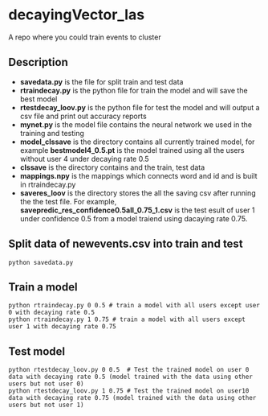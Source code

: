 # decayingVector_las
A repo where you could train events to cluster
## Description
- **savedata.py** is the file for split train and test data
- **rtraindecay.py** is the python file for train the model and will save the best model
- **rtestdecay_loov.py** is the python file for test the model and will output a csv file and print out accuracy reports
- **mynet.py** is the model file contains the neural network we used in the training and testing
- **model_clssave** is the directory contains all currently trained model, for example **bestmodel4_0.5.pt** is the model trained using all the users without user 4 under decaying rate 0.5
- **clssave** is the directory contains and the train, test data
- **mappings.npy** is the mappings which connects word and id and is built in rtraindecay.py
- **saveres_loov** is the directory stores the all the saving csv after running the the test file. For example, **savepredic_res_confidence0.5all_0.75_1.csv** is the test esult of user 1 under confidence 0.5 from a model traiend using dacaying rate 0.75.
## Split data of newevents.csv into train and test
```
python savedata.py
```
## Train a model
```
python rtraindecay.py 0 0.5 # train a model with all users except user 0 with decaying rate 0.5
python rtraindecay.py 1 0.75 # train a model with all users except user 1 with decaying rate 0.75

```
## Test model
```
python rtestdecay_loov.py 0 0.5  # Test the trained model on user 0 data with decaying rate 0.5 (model trained with the data using other users but not user 0)
python rtestdecay_loov.py 1 0.75 # Test the trained model on user10 data with decaying rate 0.75 (model trained with the data using other users but not user 1)
```
